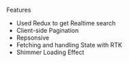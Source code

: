 Features

- Used Redux to get Realtime search
- Client-side Pagination
- Repsonsive
- Fetching and handling State with RTK
- Shimmer Loading Effect
